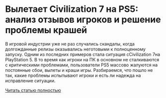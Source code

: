 # Вылетает Civilization 7 на PS5: анализ отзывов игроков и решение проблемы крашей



В игровой индустрии уже не раз случались скандалы, когда долгожданные релизы оказывались неготовыми к полноценному запуску. Одним из последних примеров стала ситуация сCivilization 7на PlayStation 5. В то время как игроки на ПК в основном не сталкиваются с критическими проблемами, пользователи PS5 массово жалуются на постоянные сбои, вылеты и краши игры. Разбираемся, что пошло не так, какие проблемы испытывают игроки и есть ли надежда на исправление ситуации.

[Читать статью полностью](https://xyberbara.com/gaming/civ-7-crash-ps5/)

